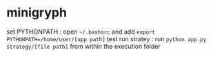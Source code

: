 # minigryph

set PYTHONPATH : open `~/.bashsrc` and add `export PYTHONPATH=/home/user/[app path]`
test run stratey : run `python app.py strategy/[file path]` from within the execution folder

